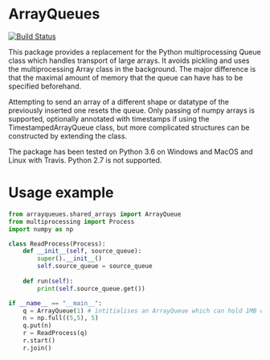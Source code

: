 # ArrayQueues

[![Build Status](https://travis-ci.org/portugueslab/arrayqueues.svg?branch=master)](https://travis-ci.org/portugueslab/arrayqueues)

This package provides a replacement for the Python multiprocessing Queue class which handles transport of large arrays.
It avoids pickling and uses the multiprocessing Array class in the background.
The major difference is that the maximal amount of memory that the queue can have has to be specified beforehand.

Attempting to send an array of a different shape or datatype of the previously inserted one resets the queue.
Only passing of numpy arrays is supported, optionally annotated with timestamps if using the TimestampedArrayQueue class,
but more complicated structures can be constructed by extending the class.

The package has been tested on Python 3.6 on Windows and MacOS and Linux with Travis. Python 2.7 is not supported.

# Usage example
```python
from arrayqueues.shared_arrays import ArrayQueue
from multiprocessing import Process
import numpy as np

class ReadProcess(Process):
    def __init__(self, source_queue):
        super().__init__()
        self.source_queue = source_queue
      
    def run(self):
        print(self.source_queue.get())

if __name__ == "__main__":
    q = ArrayQueue(1) # intitialises an ArrayQueue which can hold 1MB of data
    n = np.full((5,5), 5)
    q.put(n)
    r = ReadProcess(q)
    r.start()
    r.join()
    

